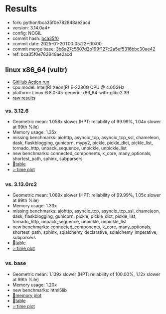 # Results

- fork: python/bca35f0e782848ae2acd
- version: 3.14.0a4+
- config: NOGIL
- commit hash: [bca35f0](https://github.com/python/cpython/commit/bca35f0)
- commit date: 2025-01-20T00:05:22+00:00
- commit merge base: [3b6a27c5607d2b199f127c2a5ef5316bbc30ae42](https://github.com/python/cpython/commit/3b6a27c5607d2b199f127c2a5ef5316bbc30ae42)
- ref: bca35f0e782848ae2acd

## linux x86_64 (vultr)

- [GitHub Action run](https://github.com/facebookexperimental/free-threading-benchmarking/actions/runs/12858552253)
- cpu model: Intel(R) Xeon(R) E-2286G CPU @ 4.00GHz
- platform: Linux-6.8.0-45-generic-x86_64-with-glibc2.39
- [raw results](bm-20250120-vultr-x86_64-python-bca35f0e782848ae2acd-3.14.0a4%2B-bca35f0.json)

### vs. 3.12.6

- Geometric mean: 1.058x slower (HPT: reliability of 99.99%, 1.04x slower at 99th %ile)
- Memory usage: 1.35x
- missing benchmarks: aiohttp, asyncio_tcp, asyncio_tcp_ssl, chameleon, dask, flaskblogging, gunicorn, mypy2, pickle, pickle_dict, pickle_list, tornado_http, unpack_sequence, unpickle, unpickle_list
- new benchmarks: connected_components, k_core, many_optionals, shortest_path, sphinx, subparsers
- [📄table](bm-20250120-vultr-x86_64-python-bca35f0e782848ae2acd-3.14.0a4%2B-bca35f0-vs-3.12.6.md)
- [📈time plot](bm-20250120-vultr-x86_64-python-bca35f0e782848ae2acd-3.14.0a4%2B-bca35f0-vs-3.12.6.svg)

### vs. 3.13.0rc2

- Geometric mean: 1.089x slower (HPT: reliability of 99.99%, 1.05x slower at 99th %ile)
- Memory usage: 1.33x
- missing benchmarks: aiohttp, asyncio_tcp, asyncio_tcp_ssl, chameleon, dask, flaskblogging, gunicorn, pickle, pickle_dict, pickle_list, tornado_http, unpack_sequence, unpickle, unpickle_list
- new benchmarks: connected_components, k_core, many_optionals, shortest_path, sphinx, sqlalchemy_declarative, sqlalchemy_imperative, subparsers
- [📄table](bm-20250120-vultr-x86_64-python-bca35f0e782848ae2acd-3.14.0a4%2B-bca35f0-vs-3.13.0rc2.md)
- [📈time plot](bm-20250120-vultr-x86_64-python-bca35f0e782848ae2acd-3.14.0a4%2B-bca35f0-vs-3.13.0rc2.svg)

### vs. base

- Geometric mean: 1.139x slower (HPT: reliability of 100.00%, 1.12x slower at 99th %ile)
- Memory usage: 1.20x
- new benchmarks: html5lib
- [🧠memory plot](bm-20250120-vultr-x86_64-python-bca35f0e782848ae2acd-3.14.0a4%2B-bca35f0-vs-base-mem.svg)
- [📄table](bm-20250120-vultr-x86_64-python-bca35f0e782848ae2acd-3.14.0a4%2B-bca35f0-vs-base.md)
- [📈time plot](bm-20250120-vultr-x86_64-python-bca35f0e782848ae2acd-3.14.0a4%2B-bca35f0-vs-base.svg)

